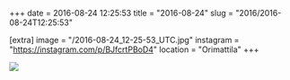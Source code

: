 +++
date = 2016-08-24 12:25:53
title = "2016-08-24"
slug = "2016/2016-08-24T12:25:53"

[extra]
image = "/2016-08-24_12-25-53_UTC.jpg"
instagram = "https://instagram.com/p/BJfcrtPBoD4"
location = "Orimattila"
+++

<img src="/2016-08-24_12-25-53_UTC.jpg" />
